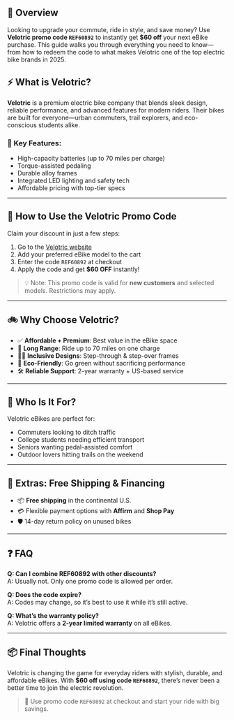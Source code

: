 ## 🧾 Overview

Looking to upgrade your commute, ride in style, and save money? Use **Velotric promo code `REF60892`** to instantly get **$60 off** your next eBike purchase. This guide walks you through everything you need to know—from how to redeem the code to what makes Velotric one of the top electric bike brands in 2025.

## ⚡ What is Velotric?

**Velotric** is a premium electric bike company that blends sleek design, reliable performance, and advanced features for modern riders. Their bikes are built for everyone—urban commuters, trail explorers, and eco-conscious students alike.

### 🔧 Key Features:
- High-capacity batteries (up to 70 miles per charge)  
- Torque-assisted pedaling  
- Durable alloy frames  
- Integrated LED lighting and safety tech  
- Affordable pricing with top-tier specs  

---

## 💸 How to Use the Velotric Promo Code

Claim your discount in just a few steps:

1. Go to the [Velotric website](https://www.velotricbike.com/?ref=BIKE&utm_campaign=&utm_medium=affiliate&utm_source=goaffpro)  
2. Add your preferred eBike model to the cart  
3. Enter the code `REF60892` at checkout  
4. Apply the code and get **$60 OFF** instantly!  

> 💡 Note: This promo code is valid for **new customers** and selected models. Restrictions may apply.

---

## 🚲 Why Choose Velotric?

- ✅ **Affordable + Premium**: Best value in the eBike space  
- 🔋 **Long Range**: Ride up to 70 miles on one charge  
- 🧍‍♂️ **Inclusive Designs**: Step-through & step-over frames  
- 🌱 **Eco-Friendly**: Go green without sacrificing performance  
- 🛠️ **Reliable Support**: 2-year warranty + US-based service  

---

## 👥 Who Is It For?

Velotric eBikes are perfect for:

- Commuters looking to ditch traffic  
- College students needing efficient transport  
- Seniors wanting pedal-assisted comfort  
- Outdoor lovers hitting trails on the weekend  

---

## 🚚 Extras: Free Shipping & Financing

- 📦 **Free shipping** in the continental U.S.  
- 💳 Flexible payment options with **Affirm** and **Shop Pay**  
- 🛡️ 14-day return policy on unused bikes  

---

## ❓ FAQ

**Q: Can I combine REF60892 with other discounts?**  
A: Usually not. Only one promo code is allowed per order.

**Q: Does the code expire?**  
A: Codes may change, so it’s best to use it while it’s still active.

**Q: What’s the warranty policy?**  
A: Velotric offers a **2-year limited warranty** on all eBikes.

---

## 📦 Final Thoughts

Velotric is changing the game for everyday riders with stylish, durable, and affordable eBikes. With **$60 off using code `REF60892`**, there’s never been a better time to join the electric revolution.

> 🚴 Use promo code `REF60892` at checkout and start your ride with big savings.
